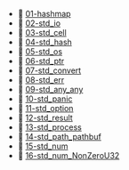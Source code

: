 * 📄 [01-hashmap](01-hashmap.md)
* 📄 [02-std_io](02-std_io.md)
* 📄 [03-std_cell](03-std_cell.md)
* 📄 [04-std_hash](04-std_hash.md)
* 📄 [05-std_os](05-std_os.md)
* 📄 [06-std_ptr](06-std_ptr.md)
* 📄 [07-std_convert](07-std_convert.md)
* 📄 [08-std_err](08-std_err.md)
* 📄 [09-std_any_any](09-std_any_any.md)
* 📄 [10-std_panic](10-std_panic.md)
* 📄 [11-std_option](11-std_option.md)
* 📄 [12-std_result](12-std_result.md)
* 📄 [13-std_process](13-std_process.md)
* 📄 [14-std_path_pathbuf](14-std_path_pathbuf.md)
* 📄 [15-std_num](15-std_num.md)
* 📄 [16-std_num_NonZeroU32](16-std_num_NonZeroU32.md)
